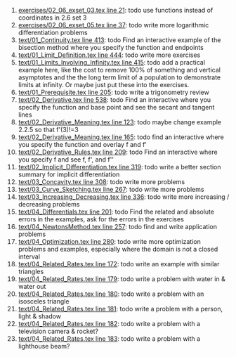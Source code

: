 1. [exercises/02_06_exset_03.tex line 21](../exercises/02_06_exset_03.tex#L21): todo use functions instead of coordinates in 2.6 set 3
1. [exercises/02_06_exset_05.tex line 37](../exercises/02_06_exset_05.tex#L37): todo write more logarithmic differentiation problems
1. [text/01_Continuity.tex line 413](../text/01_Continuity.tex#L413): todo Find an interactive example of the bisection method where you specify the function and endpoints
1. [text/01_Limit_Definition.tex line 444](../text/01_Limit_Definition.tex#L444): todo write more exercises
1. [text/01_Limits_Involving_Infinity.tex line 415](../text/01_Limits_Involving_Infinity.tex#L415): todo add a practical example here, like the cost to remove 100% of something and vertical asymptotes and the the long term limit of a population to demonstrate limits at infinity.  Or maybe just put these into the exercises.
1. [text/01_Prerequisite.tex line 205](../text/01_Prerequisite.tex#L205): todo write a trigonometry review
1. [text/02_Derivative.tex line 538](../text/02_Derivative.tex#L538): todo Find an interactive where you specify the function and base point and see the secant and tangent lines
1. [text/02_Derivative_Meaning.tex line 123](../text/02_Derivative_Meaning.tex#L123): todo maybe change example 2.2.5 so that f'(3)!=3
1. [text/02_Derivative_Meaning.tex line 165](../text/02_Derivative_Meaning.tex#L165): todo find an interactive where you specify the function and overlay f and f'
1. [text/02_Derivative_Rules.tex line 209](../text/02_Derivative_Rules.tex#L209): todo Find an interactive where you specify f and see f, f', and f''
1. [text/02_Implicit_Differentiation.tex line 319](../text/02_Implicit_Differentiation.tex#L319): todo write a better section summary for implicit differentiation
1. [text/03_Concavity.tex line 308](../text/03_Concavity.tex#L308): todo write more problems
1. [text/03_Curve_Sketching.tex line 267](../text/03_Curve_Sketching.tex#L267): todo write more problems
1. [text/03_Increasing_Decreasing.tex line 336](../text/03_Increasing_Decreasing.tex#L336): todo write more increasing / decreasing problems
1. [text/04_Differentials.tex line 201](../text/04_Differentials.tex#L201): todo Find the related and absolute errors in the examples, ask for the errors in the exercises
1. [text/04_NewtonsMethod.tex line 257](../text/04_NewtonsMethod.tex#L257): todo find and write application problems
1. [text/04_Optimization.tex line 280](../text/04_Optimization.tex#L280): todo write more optimization problems and examples, especially where the domain is not a closed interval
1. [text/04_Related_Rates.tex line 172](../text/04_Related_Rates.tex#L172): todo write an example with similar triangles
1. [text/04_Related_Rates.tex line 179](../text/04_Related_Rates.tex#L179): todo write a problem with water in & water out
1. [text/04_Related_Rates.tex line 180](../text/04_Related_Rates.tex#L180): todo write a problem with an isosceles triangle
1. [text/04_Related_Rates.tex line 181](../text/04_Related_Rates.tex#L181): todo write a problem with a person, light & shadow
1. [text/04_Related_Rates.tex line 182](../text/04_Related_Rates.tex#L182): todo write a problem with a television camera & rocket?
1. [text/04_Related_Rates.tex line 183](../text/04_Related_Rates.tex#L183): todo write a problem with a lighthouse beam?

